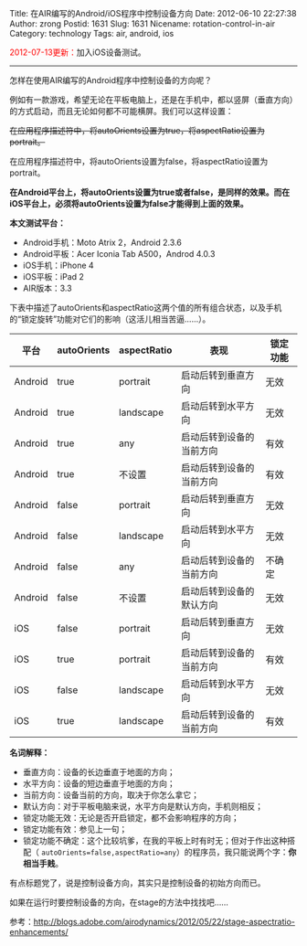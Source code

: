 Title: 在AIR编写的Android/iOS程序中控制设备方向
Date: 2012-06-10 22:27:38
Author: zrong
Postid: 1631
Slug: 1631
Nicename: rotation-control-in-air
Category: technology
Tags: air, android, ios

<span style="color:red">2012-07-13更新：</span>加入iOS设备测试。

----

怎样在使用AIR编写的Android程序中控制设备的方向呢？

例如有一款游戏，希望无论在平板电脑上，还是在手机中，都以竖屏（垂直方向）的方式启动，而且无论如何都不可能横屏。我们可以这样设置：

<del>在应用程序描述符中，将autoOrients设置为true，将aspectRatio设置为portrait。</del>

在应用程序描述符中，将autoOrients设置为false，将aspectRatio设置为portrait。

**在Android平台上，将autoOrients设置为true或者false，是同样的效果。而在iOS平台上，必须将autoOrients设置为false才能得到上面的效果。**

**本文测试平台：**

-   Android手机：Moto Atrix 2，Android 2.3.6
-   Android平板：Acer Iconia Tab A500，Androd 4.0.3
-   iOS手机：iPhone 4
-   iOS平板：iPad 2
-   AIR版本：3.3

下表中描述了autoOrients和aspectRatio这两个值的所有组合状态，以及手机的“锁定旋转”功能对它们的影响（这活儿相当苦逼……）。<!--more-->

|  平台     | autoOrients | aspectRatio     | 表现                        | 锁定功能 |
|----       |----       | ----          | ----                          | ---- |
|  Android  | true        | portrait        | 启动后转到垂直方向          | 无效 |
|  Android  | true        | landscape       | 启动后转到水平方向          | 无效 |
|  Android  | true        | any             | 启动后转到设备的当前方向    | 有效 |
|  Android  | true        | 不设置          | 启动后转到设备的当前方向    | 有效 |
|  Android  | false       | portrait        | 启动后转到垂直方向          | 无效 |
|  Android  | false       | landscape       | 启动后转到水平方向          | 无效 |
|  Android  | false       | any             | 启动后转到设备的当前方向    | 不确定 |
|  Android  | false       | 不设置          | 启动后转到设备的默认方向    | 无效 |
|  iOS      | false       | portrait        | 启动后转到垂直方向          | 无效 |
|  iOS      | true        | portrait        | 启动后转到设备的当前方向    | 有效 |
|  iOS      | false       | landscape       | 启动后转到水平方向          | 无效 |
|  iOS      | true        | landscape       | 启动后转到设备的当前方向    | 有效 |

**名词解释：**

-   垂直方向：设备的长边垂直于地面的方向；
-   水平方向：设备的短边垂直于地面的方向；
-   当前方向：设备当前的方向，取决于你怎么拿它；
-   默认方向：对于平板电脑来说，水平方向是默认方向，手机则相反；
-   锁定功能无效：无论是否开启锁定，都不会影响程序的方向；
-   锁定功能有效：参见上一句；
-   锁定功能不确定：这个比较坑爹，在我的平板上时有时无；但对于作出这种搭配（
`autoOrients=false,aspectRatio=any`）的程序员，我只能说两个字：**你相当手贱**。

有点标题党了，说是控制设备方向，其实只是控制设备的初始方向而已。

如果在运行时要控制设备的方向，在stage的方法中找找吧……

参考：<http://blogs.adobe.com/airodynamics/2012/05/22/stage-aspectratio-enhancements/>
